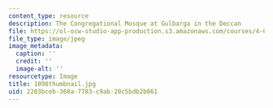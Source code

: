 ```yaml
---
content_type: resource
description: The Congregational Mosque at Gulbarga in the Deccan
file: https://ol-ocw-studio-app-production.s3.amazonaws.com/courses/4-614-religious-architecture-and-islamic-cultures-fall-2002/2203bceb368a7783c9ab20c5bdb2b061_1098thumbnail.jpg
file_type: image/jpeg
image_metadata:
  caption: ''
  credit: ''
  image-alt: ''
resourcetype: Image
title: 1098thumbnail.jpg
uid: 2203bceb-368a-7783-c9ab-20c5bdb2b061
---
```

